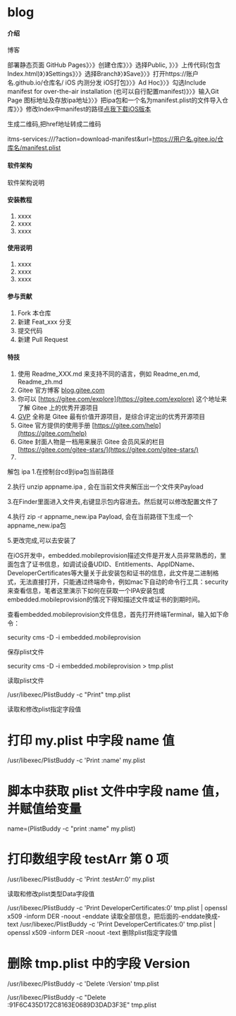 # blog

#### 介绍
博客


部署静态页面
GitHub Pages》〉》创建仓库》〉》选择Public, 》〉》上传代码(包含Index.html)》〉》Settings》〉》选择Branch》〉》Save》〉》打开https://账户名.github.io/仓库名/
iOS 内测分发
iOS打包》〉》Ad Hoc》〉》勾选Include manifest for over-the-air installation (也可以自行配置manifest)》〉》输入Git Page 图标地址及存放ipa地址》〉》把ipa包和一个名为manifest.plist的文件导入仓库》〉》修改Index中manifest的路径<a id="clickMe"
            href="itms-services:///?action=download-manifest&url=https://用户名.gitee.io/仓库名/manifest.plist">点我下载iOS版本</a>
            
生成二维码,把href地址转成二维码

itms-services:///?action=download-manifest&url=https://用户名.gitee.io/仓库名/manifest.plist


#### 软件架构
软件架构说明


#### 安装教程

1.  xxxx
2.  xxxx
3.  xxxx

#### 使用说明

1.  xxxx
2.  xxxx
3.  xxxx

#### 参与贡献

1.  Fork 本仓库
2.  新建 Feat_xxx 分支
3.  提交代码
4.  新建 Pull Request


#### 特技

1.  使用 Readme\_XXX.md 来支持不同的语言，例如 Readme\_en.md, Readme\_zh.md
2.  Gitee 官方博客 [blog.gitee.com](https://blog.gitee.com)
3.  你可以 [https://gitee.com/explore](https://gitee.com/explore) 这个地址来了解 Gitee 上的优秀开源项目
4.  [GVP](https://gitee.com/gvp) 全称是 Gitee 最有价值开源项目，是综合评定出的优秀开源项目
5.  Gitee 官方提供的使用手册 [https://gitee.com/help](https://gitee.com/help)
6.  Gitee 封面人物是一档用来展示 Gitee 会员风采的栏目 [https://gitee.com/gitee-stars/](https://gitee.com/gitee-stars/)
7.  

解包 ipa
1.在控制台cd到ipa包当前路径

2.执行  unzip  appname.ipa , 会在当前文件夹解压出一个文件夹Payload

3.在Finder里面进入文件夹,右键显示包内容进去。然后就可以修改配置文件了

4.执行  zip -r appname_new.ipa Payload, 会在当前路径下生成一个appname_new.ipa包

5.更改完成,可以去安装了



在iOS开发中，embedded.mobileprovision描述文件是开发人员非常熟悉的，里面包含了证书信息，如调试设备UDID、Entitlements、AppIDName、DeveloperCertificates等大量关于此安装包和证书的信息，此文件是二进制格式，无法直接打开，只能通过终端命令，例如mac下自动的命令行工具：security来查看信息，笔者这里演示下如何在获取一个IPA安装包或embedded.mobileprovision的情况下得知描述文件或证书的到期时间。

查看embedded.mobileprovision文件信息，首先打开终端Terminal，输入如下命令：

security cms -D -i embedded.mobileprovision



保存plist文件

security cms -D -i embedded.mobileprovision > tmp.plist

读取plist文件

/usr/libexec/PlistBuddy -c "Print" tmp.plist

读取和修改plist指定字段值

# 打印 my.plist 中字段 name 值
/usr/libexec/PlistBuddy -c 'Print :name' my.plist
 
# 脚本中获取 plist 文件中字段 name 值，并赋值给变量
name=$($PlistBuddy -c "print :name" my.plist)
 
# 打印数组字段 testArr 第 0 项
/usr/libexec/PlistBuddy -c 'Print :testArr:0' my.plist

读取和修改plist类型Data字段值

/usr/libexec/PlistBuddy -c 'Print DeveloperCertificates:0' tmp.plist | openssl x509 -inform DER -noout -enddate
读取全部信息，把后面的-enddate换成-text
/usr/libexec/PlistBuddy -c 'Print DeveloperCertificates:0' tmp.plist | openssl x509 -inform DER -noout -text
删除plist指定字段值

# 删除 tmp.plist 中的字段 Version
/usr/libexec/PlistBuddy -c 'Delete :Version' tmp.plist
 
/usr/libexec/PlistBuddy -c "Delete :91F6C435D172C8163E0689D3DAD3F3E" tmp.plist



